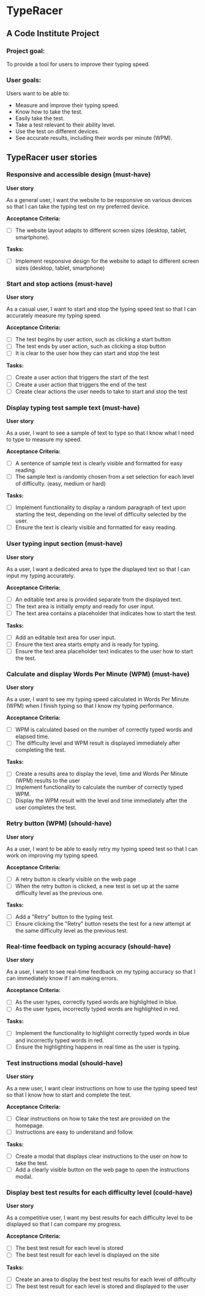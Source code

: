 # TypeRacer
## A Code Institute Project

### Project goal:

To provide a tool for users to improve their typing speed.

### User goals:

Users want to be able to:

- Measure and improve their typing speed.
- Know how to take the test.
- Easily take the test.
- Take a test relevant to their ability level.
- Use the test on different devices.
- See accurate results, including their words per minute (WPM).

## TypeRacer user stories

### Responsive and accessible design (must-have)

**User story**

As a general user, I want the website to be responsive on various devices so that I can take the typing test on my preferred device.

**Acceptance Criteria:**

- [ ] The website layout adapts to different screen sizes (desktop, tablet, smartphone).

**Tasks:**

- [ ] Implement responsive design for the website to adapt to different screen sizes (desktop, tablet, smartphone)

### Start and stop actions (must-have)

**User story**

As a casual user, I want to start and stop the typing speed test so that I can accurately measure my typing speed.

**Acceptance Criteria:**

- [ ] The test begins by user action, such as clicking a start button
- [ ] The test ends by user action, such as clicking a stop button
- [ ] It is clear to the user how they can start and stop the test

**Tasks:**

- [ ] Create a user action that triggers the start of the test
- [ ] Create a user action that triggers the end of the test
- [ ] Create clear actions the user needs to take to start and stop the test

### Display typing test sample text (must-have)

**User story**

As a user, I want to see a sample of text to type so that I know what I need to type to measure my speed.

**Acceptance Criteria:**

- [ ] A sentence of sample text is clearly visible and formatted for easy reading.
- [ ] The sample text is randomly chosen from a set selection for each level of difficulty. (easy, medium or hard)

**Tasks:**

- [ ] Implement functionality to display a random paragraph of text upon starting the test, depending on the level of difficulty selected by the user.
- [ ] Ensure the text is clearly visible and formatted for easy reading.

### User typing input section (must-have)

**User story**

As a user, I want a dedicated area to type the displayed text so that I can input my typing accurately.

**Acceptance Criteria:**

- [ ] An editable text area is provided separate from the displayed text.
- [ ] The text area is initially empty and ready for user input.
- [ ] The text area contains a placeholder that indicates how to start the test.

**Tasks:**

- [ ] Add an editable text area for user input.
- [ ] Ensure the text area starts empty and is ready for typing.
- [ ] Ensure the text area placeholder text indicates to the user how to start the test.

### Calculate and display Words Per Minute (WPM) (must-have)

**User story**

As a user, I want to see my typing speed calculated in Words Per Minute (WPM) when I finish typing so that I know my typing performance.

**Acceptance Criteria:**

- [ ] WPM is calculated based on the number of correctly typed words and elapsed time.
- [ ] The difficulty level and WPM result is displayed immediately after completing the test.

**Tasks:**

- [ ] Create a results area to display the level, time and Words Per Minute (WPM) results to the user
- [ ] Implement functionality to calculate the number of correctly typed WPM.
- [ ] Display the WPM result with the level and time immediately after the user completes the test.

### Retry button (WPM) (should-have)

**User story**

As a user, I want to be able to easily retry my typing speed test so that I can work on improving my typing speed.

**Acceptance Criteria:**

- [ ] A retry button is clearly visible on the web page
- [ ] When the retry button is clicked, a new test is set up at the same difficulty level as the previous one.

**Tasks:**

- [ ] Add a "Retry" button to the typing test.
- [ ] Ensure clicking the "Retry" button resets the test for a new attempt at the same difficulty level as the previous test.

### Real-time feedback on typing accuracy (should-have)

**User story**

As a user, I want to see real-time feedback on my typing accuracy so that I can immediately know if I am making errors.

**Acceptance Criteria:**

- [ ] As the user types, correctly typed words are highlighted in blue.
- [ ] As the user types, incorrectly typed words are highlighted in red.

**Tasks:**

- [ ] Implement the functionality to highlight correctly typed words in blue and incorrectly typed words in red.
- [ ] Ensure the highlighting happens in real time as the user is typing.

### Test instructions modal (should-have)

**User story**

As a new user, I want clear instructions on how to use the typing speed test so that I know how to start and complete the test.

**Acceptance Criteria:**

- [ ] Clear instructions on how to take the test are provided on the homepage.
- [ ] Instructions are easy to understand and follow.

**Tasks:**

- [ ] Create a modal that displays clear instructions to the user on how to take the test.
- [ ] Add a clearly visible button on the web page to open the instructions modal.

### Display best test results for each difficulty level (could-have)

**User story**

As a competitive user, I want my best results for each difficulty level to be displayed so that I can compare my progress.

**Acceptance Criteria:**

- [ ] The best test result for each level is stored
- [ ] The best test result for each level is displayed on the site

**Tasks:**

- [ ] Create an area to display the best test results for each level of difficulty
- [ ] The best test result for each level is stored and displayed to the user